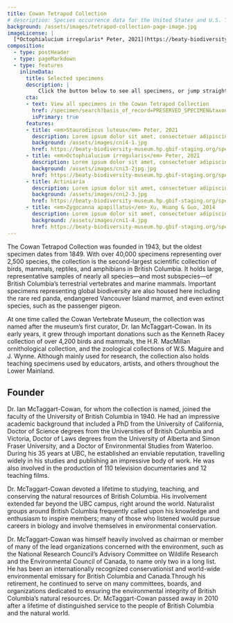 ```yaml
---
title: Cowan Tetrapod Collection
# description: Species occurrence data for the United States and U.S. Territories.
background: /assets/images/tetrapod-collection-page-image.jpg
imageLicense: |
  [*Octophialucium irregularis* Peter, 2021](https://beaty-biodiversity-museum.hp.gbif-staging.org/specimen/search?entity=2571118608) Collected in United States of America by the Florida Museum of Natural History Invertebrate Zoology licensed under [cc-by-4.4](http://creativecommons.org/licenses/by-nc/4.0/)
composition:
  - type: postHeader
  - type: pageMarkdown
  - type: features
    inlineData:
      title: Selected specimens
      description: |
          Click the button below to see all specimens, or jump straight to some of our favourites by clicking on one of the cards. 
      cta:
      - text: View all specimens in the Cowan Tetrapod Collection
        href: /specimen/search?basis_of_record=PRESERVED_SPECIMEN&taxonKey=43
        isPrimary: true
      features: 
      - title: <em>Staurodiscus luteus</em> Peter, 2021
        description: Lorem ipsum dolor sit amet, consectetuer adipiscing elit, sed diam nonummy nibh euismod.
        background: /assets/images/cni4-1.jpg
        href: https://beaty-biodiversity-museum.hp.gbif-staging.org/specimen/search?entity=2571124604
      - title: <em>Octophialucium irregularis</em> Peter, 2021
        description: Lorem ipsum dolor sit amet, consectetuer adipiscing elit, sed diam nonummy nibh euismod.
        background: /assets/images/cni3-2jpg.jpg
        href: https://beaty-biodiversity-museum.hp.gbif-staging.org/specimen/search?entity=2571118608
      - title: Actiniaria
        description: Lorem ipsum dolor sit amet, consectetuer adipiscing elit, sed diam nonummy nibh euismod.
        background: /assets/images/cni2-3.jpg
        href: https://beaty-biodiversity-museum.hp.gbif-staging.org/specimen/search?entity=2651560305
      - title: <em>Zygocanna apapillatus</em> Xu, Huang & Guo, 2014
        description: Lorem ipsum dolor sit amet, consectetuer adipiscing elit, sed diam nonummy nibh euismod.
        background: /assets/images/cni1-4.jpg
        href: https://beaty-biodiversity-museum.hp.gbif-staging.org/specimen/search?entity=2571117605
---
```


The Cowan Tetrapod Collection was founded in 1943, but the oldest specimen dates from 1849. With over 40,000 specimens representing over 2,500 species, the collection is the second-largest scientific collection of birds, mammals, reptiles, and amphibians in British Columbia. It holds large, representative samples of nearly all species—and most subspecies—of British Columbia’s terrestrial vertebrates and marine mammals. Important specimens representing global biodiversity are also housed here including the rare red panda, endangered Vancouver Island marmot, and even extinct species, such as the passenger pigeon.

At one time called the Cowan Vertebrate Museum, the collection was named after the museum’s first curator, Dr. Ian McTaggart-Cowan. In its early years, it grew through important donations such as the Kenneth Racey collection of over 4,200 birds and mammals, the H.R. MacMillan ornithological collection, and the zoological collections of W.S. Maguire and J. Wynne. Although mainly used for research, the collection also holds teaching specimens used by educators, artists, and others throughout the Lower Mainland.

## Founder
Dr. Ian McTaggart-Cowan, for whom the collection is named, joined the faculty of the University of British Columbia in 1940. He had an impressive academic background that included a PhD from the University of California, Doctor of Science degrees from the Universities of British Columbia and Victoria, Doctor of Laws degrees from the University of Alberta and Simon Fraser University, and a Doctor of Environmental Studies from Waterloo. During his 35 years at UBC, he established an enviable reputation, travelling widely in his studies and publishing an impressive body of work. He was also involved in the production of 110 television documentaries and 12 teaching films.

Dr. McTaggart-Cowan devoted a lifetime to studying, teaching, and conserving the natural resources of British Columbia. His involvement extended far beyond the UBC campus, right around the world. Naturalist groups around British Columbia frequently called upon his knowledge and enthusiasm to inspire members; many of those who listened would pursue careers in biology and involve themselves in environmental conservation.

Dr. McTaggart-Cowan was himself heavily involved as chairman or member of many of the lead organizations concerned with the environment, such as the National Research Council’s Advisory Committee on Wildlife Research and the Environmental Council of Canada, to name only two in a long list. He has been an internationally recognized conservationist and world-wide environmental emissary for British Columbia and Canada.Through his retirement, he continued to serve on many committees, boards, and organizations dedicated to ensuring the environmental integrity of British Columbia’s natural resources. Dr. McTaggart-Cowan passed away in 2010 after a lifetime of distinguished service to the people of British Columbia and the natural world.
